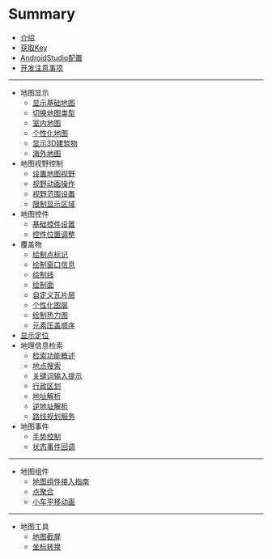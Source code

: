 # Summary

* [介绍](./README.md)
* [获取Key](./guide/getKey.md)
* [AndroidStudio配置](./guide/config.md)
* [开发注意事项](./guide/notice.md)

-----
* 地图显示
    * [显示基础地图](./basic/show-a-map.md)
    * [切换地图类型](./basic/change-map-type.md)
    * [室内地图](./basic/indoor-map.md)
    * [个性化地图](./basic/style-map.md)
    * [显示3D建筑物](./basic/show-3d-building.md)
    * [海外地图](./basic/oversea-map.md)
* 地图视野控制
    * [设置地图视野](./camera/set-camera.md)
    * [视野动画操作](./camera/animate-camera.md)
    * [视野范围设置](./camera/show-map-region.md)
    * [限制显示区域](./camera/restrict-map-region.md)
* 地图控件
    * [基础控件设置](./widget/basic-setting.md)
    * [控件位置调整](./widget/layout.md)
* 覆盖物
    * [绘制点标记](./overlay/points.md)
    * [绘制窗口信息](./overlay/infoWindow.md)
    * [绘制线](./overlay/lines.md)
    * [绘制面](./overlay/shapes.md)
    * [自定义瓦片层](./overlay/tiles.md)
    * [个性化图层](./overlay/customlayer.md)
    * [绘制热力图](./overlay/hotmap.md)
    * [元素压盖顺序](./overlay/level.md)
* [显示定位](./location/location.md)
* 地理信息检索
    * [检索功能概述](./service/summary.md)
    * [地点搜索](./service/place.md)
    * [关键词输入提示](./service/suggestion.md)
    * [行政区划](./service/district.md)
    * [地址解析](./service/geo-code.md)
    * [逆地址解析](./service/regeo-code.md)
    * [路线规划服务](./service/route-plan.md)
* 地图事件
    * [手势控制](./event/gesture-control.md)
    * [状态事件回调](./event/status-callback.md)

-----
* 地图组件
    * [地图组件接入指南](./module/map-assembly-guide.md)
    * [点聚合](./module/points-cluster.md)
    * [小车平移动画](./module/car-smooth-moving.md)

-----
* 地图工具
    * [地图截屏](./utils/snapshot.md)
    * [坐标转换](./utils/transfer.md)

